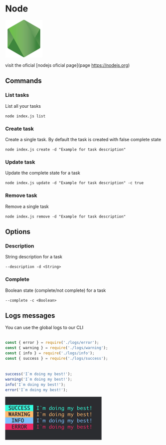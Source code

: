 # Node

![Node logo](../images/nodeLogo.png)

visit the oficial [nodejs oficial page](page https://nodejs.org)

## Commands

### List tasks

List all your tasks

```node index.js list```

### Create task

Create a single task. By default the task is created with false complete state

`node index.js create -d "Example for task description"`

### Update task

Update the complete state for a task

`node index.js update -d "Example for task description" -c true`

### Remove task

Remove a single task

`node index.js remove -d "Example for task description"`


## Options

### Description

String  description for a task

`--description -d <String>`

### Complete

Boolean state (complete/not complete) for a task

`--complete -c <Boolean>`

## Logs messages

You can use the global logs to our CLI

```javascript

const { error } = require('./logs/error');
const { warning } = require('./logs/warning');
const { info } = require('./logs/info');
const { success } = require('./logs/success');


success('I`m doing my best!');
warning('I`m doing my best!');
info('I`m doing my best!');
error('I`m doing my best!');
```

![logs](./images/logs.png)